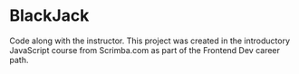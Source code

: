 # BlackJack
Code along with the instructor.
This project was created in the introductory JavaScript course from Scrimba.com as part of the Frontend Dev career path.

